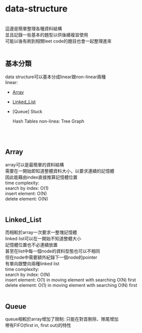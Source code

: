 # data-structure
<br>
這邊是簡單整理各種資料結構<br>
並且記錄一些基本的題型以供後續複習使用<br>
可能以後有刷到相關leet code的題目也會一起整理進來<br>
<br>

基本分類
-------------
data structure可以基本分成linear跟non-linear兩種<br>
linear: <br>
* [Array](#Array)
* [Linked_List](#Linked_List)
* [Queue]
  Stuck

  Hash Tables
non-linea:
  Tree
  Graph
<br>
<br>

Array
-------------
array可以是最簡單的資料結構<br>
需要在一開始即知道整體資料大小，以要求連續的記憶體<br>
因此能藉由index直接推算記憶體位置<br>
time complexity:<br>
  search by index: O(1)<br>
  insert element:  O(N)<br>
  delete element:  O(N)<br>
<br>

Linked_List
-------------
而相較於array一次要求一整塊記憶體<br>
linked list可以在一開始不知道整體大小<br>
記憶體位置也不必連續放置<br>
甚至在list中每一個node的資料型態也可以不相同<br>
但在node中需要額外紀錄下一個node的pointer<br>
有單向跟雙向兩種linked list<br>
time complexity:<br>
  search by index: O(N)<br>
  insert element:  O(1) in moving element with searching O(N) first<br>
  delete element:  O(1) in moving element with searching O(N) first<br>
<br>

Queue
-------------
queue相較於array增加了限制: 只能在對首刪除、隊尾增加<br>
帶有FIFO(first in, first out)的特性<br>



